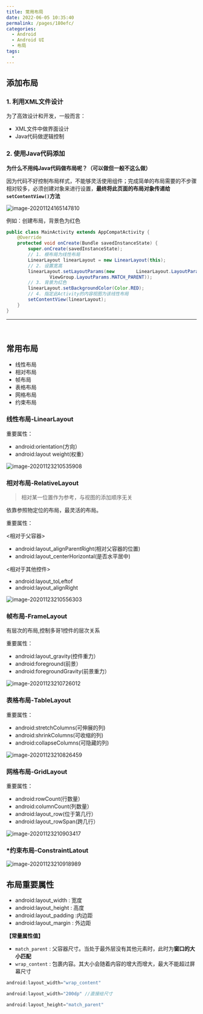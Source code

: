 ```yaml
---
title: 常用布局
date: 2022-06-05 10:35:40
permalink: /pages/180efc/
categories:
  - Android
  - Android UI
  - 布局
tags:
  - 
---
```

## 添加布局

### 1. 利用XML文件设计

为了高效设计和开发，一般而言：

- XML文件中做界面设计
- Java代码做逻辑控制

### 2. 使用Java代码添加

**为什么不用纯Java代码做布局呢？（可以做但一般不这么做）**

因为代码不好控制布局样式，不能够灵活使用组件；完成简单的布局需要的不步骤相对较多，必须创建对象来进行设置，**最终将此页面的布局对象传递给`setContentView()`方法**

![image-20201124165147810](https://iqqcode-blog.oss-cn-beijing.aliyuncs.com/img/202210072100799.png)

例如：创建布局，背景色为红色

```java
public class MainActivity extends AppCompatActivity {
    @Override
    protected void onCreate(Bundle savedInstanceState) {
        super.onCreate(savedInstanceState);
        // 1. 根布局为线性布局
        LinearLayout linearLayout = new LinearLayout(this);
        // 2. 设置宽高
        linearLayout.setLayoutParams(new 		LinearLayout.LayoutParams(ViewGroup.LayoutParams.MATCH_PARENT,
                ViewGroup.LayoutParams.MATCH_PARENT));
        // 3. 背景为红色
        linearLayout.setBackgroundColor(Color.RED);
        // 4. 指定此Activity的内容视图为该线性布局
        setContentView(linearLayout);
    }
}
```



-----------------------------

<br>

## 常用布局

- 线性布局
- 相对布局
- 帧布局
- 表格布局
- 网格布局
- 约束布局

### 线性布局-LinearLayout

重要属性：

- android:orientation(方向）
- android:layout weight(权重）



![image-20201123210535908](https://iqqcode-blog.oss-cn-beijing.aliyuncs.com/img/202210072100121.png)

### 相对布局-RelativeLayout

> 相对某一位置作为参考，与视图的添加顺序无关

依靠参照物定位的布局，最灵活的布局。

重要属性：

<相对于父容器>

- android:layout_alignParentRight(相对父容器的位置)
- android:layout_centerHorizontal(是否水平居中)

<相对于其他控件>

- android:layout_toLeftof
- android:layout_alignRight

![image-20201123210556303](https://iqqcode-blog.oss-cn-beijing.aliyuncs.com/img-2021-befo/image-20201123210556303.png)

### 帧布局-FrameLayout

有层次的布局,控制多哥1控件的层次关系

重要属性：

- android:layout_gravity(控件重力）
- android:foreground(前景）
- android:foregroundGravity(前景重力）

![image-20201123210726012](https://iqqcode-blog.oss-cn-beijing.aliyuncs.com/img-2021-befo/image-20201123210726012.png)

### 表格布局-TableLayout

重要属性：

- android:stretchColumns(可伸展的列)
- android:shrinkColumns(可收缩的列)
- android:collapseColumns(可隐藏的列)

![image-20201123210826459](https://iqqcode-blog.oss-cn-beijing.aliyuncs.com/img-2021-befo/image-20201123210826459.png)

### 网格布局-GridLayout

重要属性：

- android:rowCount(行数量）
- android:columnCount(列数量）
- android:layout_row(位于第几行）
- android:layout_rowSpan(跨几行）

![image-20201123210903417](https://iqqcode-blog.oss-cn-beijing.aliyuncs.com/img-2021-befo/image-20201123210903417.png)

### *约束布局-ConstraintLatout



![image-20201123210918989](https://iqqcode-blog.oss-cn-beijing.aliyuncs.com/img/202210072101114.png)

## 布局重要属性

- android:layout_width : 宽度
- android:layout_height : 高度
- android:layout_padding :内边距
- android:layout_margin : 外边距

**【常量属性值】**

- `match_parent` : 父容器尺寸。当处于最外层没有其他元素时，此时为**窗口的大小匹配**
- `wrap_content` : 包裹内容。其大小会随着内容的增大而增大，最大不能超过屏幕尺寸

```java
android:layout_width="wrap_content"

android:layout_width="200dp" //直接给尺寸

android:layout_height="match_parent"
```



